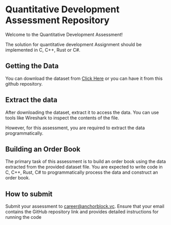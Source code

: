 # Quantitative Development Assessment Repository

Welcome to the Quantitative Development Assessment!

The solution for quantitative development Assignment should be implemented in C, C++, Rust or C#.


## Getting the Data
You can download the dataset from [Click Here](https://sample-pcaps-dl.databento.com/glbx-all/20230716/dc3-glbx-a-20230716T133000.pcap.zst) or you can have it from this github repository.

## Extract the data
After downloading the dataset, extract it to access the data. You can use tools like Wireshark to inspect the contents of the file. 

However, for this assessment, you are required to extract the data programmatically.


## Building an Order Book
The primary task of this assessment is to build an order book using the data extracted from the provided dataset file. You are expected to write code in C, C++, Rust, C# to programmatically process the data and construct an order book.

## How to submit

 Submit your assessment to career@anchorblock.vc. Ensure that your email contains the GitHub repository link and provides detailed instructions for running the code